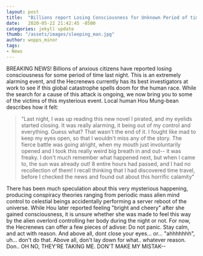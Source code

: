 ```yaml
---
layout: post
title:  "Billions report Losing Consciousness for Unknown Period of time Last Night"
date:   2020-05-22 21:42:45 -0500
categories: jekyll update
thumb: "/assets/images/sleeping_man.jpg"
author: wopps_minor
tags:
- News
---
```


BREAKING NEWS! Billions of anxious citizens have reported losing consciousness for some period of time last night. This is an extremely alarming event, and the Hecrenews currently has its best investigators at work to see if this global catastrophe spells doom for the human race. While the search for a cause of this attack is ongoing, we now bring you to some of the victims of this mysterious event. Local human Hou Mung-bean describes how it felt:
 > "Last night, I was up reading this new novel I pirated, and my eyelids started closing. It was really alarming, it being out of my control and everything. Guess what? That wasn't the end of it. I fought like mad to keep my eyes open, so that I wouldn't miss any of the story. The fierce battle was going alright, when my mouth just involuntarily opened and I took this really weird big breath in and out-- it was freaky. I don't much remember what happened next, but when I came to, the sun was already out! 8 entire hours had passed, and I had no recollection of them! I recall thinking that I had discovered time travel, before I checked the news and found out about this horrific calamity"
 
 There has been much speculation about this very mysterious happening, producing conspiracy theories ranging from periodic mass alien mind control to celestial beings accidentally performing a server reboot of the universe. While Hou later reported feeling "bright and cheery" after she gained consciousness, it is unsure whether she was made to feel this way by the alien overlord controlling her body during the night or not. 
For now, the Hecrenews can offer a few pieces of adivse: Do not panic. Stay calm, and act with reason. And above all, dont close your eyes... or... "ahhhhhhh", uh... don't do that. Above all, don't lay down for what.. whatever reason. Don.. OH NO, THEY'RE TAKING ME. DON'T MAKE MY MISTAK--
